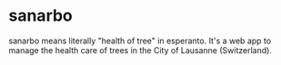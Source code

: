 # sanarbo
sanarbo means literally "health of tree" in esperanto. It's a web app to manage the health care of trees in the City of Lausanne (Switzerland).


